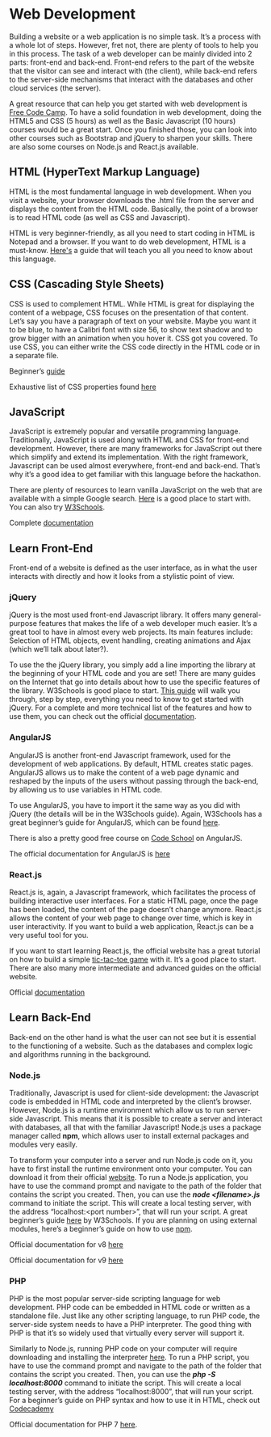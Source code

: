 # Web Development

Building a website or a web application is no simple task. It’s a process with a whole lot of steps. However, fret not, there are plenty of tools to help you in this process. The task of a web developer can be mainly divided into 2 parts: front-end and back-end. Front-end refers to the part of the website that the visitor can see and interact with \(the client\), while back-end refers to the server-side mechanisms that interact with the databases and other cloud services \(the server\).

A great resource that can help you get started with web development is [Free Code Camp](https://www.freecodecamp.org). To have a solid foundation in web development, doing the HTML5 and CSS \(5 hours\) as well as the Basic Javascript \(10 hours\) courses would be a great start. Once you finished those, you can look into other courses such as Bootstrap and jQuery to sharpen your skills. There are also some courses on Node.js and React.js available.

## HTML \(HyperText Markup Language\)

HTML is the most fundamental language in web development. When you visit a website, your browser downloads the .html file from the server and displays the content from the HTML code. Basically, the point of a browser is to read HTML code \(as well as CSS and Javascript\).

HTML is very beginner-friendly, as all you need to start coding in HTML is Notepad and a browser. If you want to do web development, HTML is a must-know. [Here's](https://www.w3schools.com/html/) a guide that will teach you all you need to know about this language.

## CSS \(Cascading Style Sheets\)

CSS is used to complement HTML. While HTML is great for displaying the content of a webpage, CSS focuses on the presentation of that content. Let’s say you have a paragraph of text on your website. Maybe you want it to be blue, to have a Calibri font with size 56, to show text shadow and to grow bigger with an animation when you hover it. CSS got you covered. To use CSS, you can either write the CSS code directly in the HTML code or in a separate file.

Beginner’s [guide](https://www.w3schools.com/css/)

Exhaustive list of CSS properties found [here](https://developer.mozilla.org/en-US/docs/Web/CSS/Reference)

## JavaScript

JavaScript is extremely popular and versatile programming language. Traditionally, JavaScript is used along with HTML and CSS for front-end development. However, there are many frameworks for JavaScript out there which simplify and extend its implementation. With the right framework, Javascript can be used almost everywhere, front-end and back-end. That’s why it’s a good idea to get familiar with this language before the hackathon.

There are plenty of resources to learn vanilla JavaScript on the web that are available with a simple Google search. [Here](https://developer.mozilla.org/en-US/docs/Learn/JavaScript) is a good place to start with. You can also try [W3Schools](https://www.w3schools.com/js/).

Complete [documentation](https://developer.mozilla.org/en-US/docs/Web/JavaScript/Reference)

## Learn Front-End

Front-end of a website is defined as the user interface, as in what the user interacts with directly and how it looks from a stylistic point of view.

### jQuery

jQuery is the most used front-end Javascript library. It offers many general-purpose features that makes the life of a web developer much easier. It’s a great tool to have in almost every web projects. Its main features include: Selection of HTML objects, event handling, creating animations and Ajax \(which we’ll talk about later?\).

To use the the jQuery library, you simply add a line importing the library at the beginning of your HTML code and you are set! There are many guides on the Internet that go into details about how to use the specific features of the library. W3Schools is good place to start. [This guide](https://www.w3schools.com/jquery/jquery_get_started.asp) will walk you through, step by step, everything you need to know to get started with jQuery. For a complete and more technical list of the features and how to use them, you can check out the official [documentation](http://api.jquery.com/).

### AngularJS

AngularJS is another front-end Javascript framework, used for the development of web applications. By default, HTML creates static pages. AngularJS allows us to make the content of a web page dynamic and reshaped by the inputs of the users without passing through the back-end, by allowing us to use variables in HTML code.

To use AngularJS, you have to import it the same way as you did with jQuery \(the details will be in the W3Schools guide\). Again, W3Schools has a great beginner’s guide for AngularJS, which can be found [here](https://www.w3schools.com/angular/angular_intro.asp).

There is also a pretty good free course on [Code School](https://www.codeschool.com/courses/shaping-up-with-angularjs) on AngularJS.

The official documentation for AngularJS is [here](https://docs.angularjs.org/api)

### React.js

React.js is, again, a Javascript framework, which facilitates the process of building interactive user interfaces. For a static HTML page, once the page has been loaded, the content of the page doesn’t change anymore. React.js allows the content of your web page to change over time, which is key in user interactivity. If you want to build a web application, React.js can be a very useful tool for you.

If you want to start learning React.js, the official website has a great tutorial on how to build a simple [tic-tac-toe game](https://reactjs.org/tutorial/tutorial.html) with it. It’s a good place to start. There are also many more intermediate and advanced guides on the official website.

Official [documentation](https://reactjs.org/docs/react-api.html)

## Learn Back-End

Back-end on the other hand is what the user can not see but it is essential to the functioning of a website. Such as the databases and complex logic and algorithms running in the background.

### Node.js

Traditionally, Javascript is used for client-side development: the Javascript code is embedded in HTML code and interpreted by the client’s browser. However, Node.js is a runtime environment which allow us to run server-side Javascript. This means that it is possible to create a server and interact with databases, all that with the familiar Javascript! Node.js uses a package manager called **npm**, which allows user to install external packages and modules very easily.

To transform your computer into a server and run Node.js code on it, you have to first install the runtime environment onto your computer. You can download it from their official [website](https://nodejs.org/en/). To run a Node.js application, you have to use the command prompt and navigate to the path of the folder that contains the script you created. Then, you can use the _**node &lt;filename&gt;.js**_ command to initiate the script. This will create a local testing server, with the address “localhost:&lt;port number&gt;”, that will run your script. A great beginner’s guide [here](https://www.w3schools.com/nodejs/nodejs_get_started.asp) by W3Schools. If you are planning on using external modules, here’s a beginner’s guide on how to use [npm](http://nodesource.com/blog/an-absolute-beginners-guide-to-using-npm/).

Official documentation for v8 [here](https://nodejs.org/dist/latest-v8.x/docs/api/)

Official documentation for v9 [here](https://nodejs.org/dist/latest-v9.x/docs/api/)

### PHP

PHP is the most popular server-side scripting language for web development. PHP code can be embedded in HTML code or written as a standalone file. Just like any other scripting language, to run PHP code, the server-side system needs to have a PHP interpreter. The good thing with PHP is that it’s so widely used that virtually every server will support it.

Similarly to Node.js, running PHP code on your computer will require downloading and installing the interpreter [here](http://php.net/downloads.php). To run a PHP script, you have to use the command prompt and navigate to the path of the folder that contains the script you created. Then, you can use the _**php -S localhost:8000**_ command to initiate the script. This will create a local testing server, with the address “localhost:8000”, that will run your script. For a beginner’s guide on PHP syntax and how to use it in HTML, check out [Codecademy](https://www.codecademy.com/en/tracks/php)

Official documentation for PHP 7 [here](http://php.net/manual/en/).

